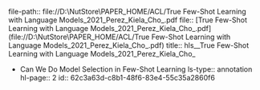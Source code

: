 file-path:: file://D:\NutStore\PAPER_HOME/ACL/True Few-Shot Learning with Language Models_2021_Perez_Kiela_Cho_.pdf
file:: [True Few-Shot Learning with Language Models_2021_Perez_Kiela_Cho_.pdf](file://D:\NutStore\PAPER_HOME/ACL/True Few-Shot Learning with Language Models_2021_Perez_Kiela_Cho_.pdf)
title:: hls__True Few-Shot Learning with Language Models_2021_Perez_Kiela_Cho_

- Can We Do Model Selection in Few-Shot Learning
  ls-type:: annotation
  hl-page:: 2
  id:: 62c3a63d-c8b1-48f6-83e4-55c35a2860f6